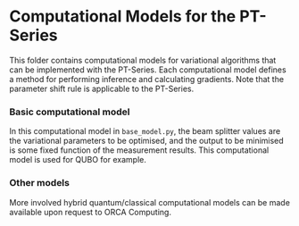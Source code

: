 # Computational Models for the PT-Series

This folder contains computational models for variational algorithms that can be implemented with the PT-Series.
Each computational model defines a method for performing inference and calculating gradients. Note that the parameter shift rule
is applicable to the PT-Series.

### Basic computational model

In this computational model in `base_model.py`, the beam splitter values are the variational parameters to be optimised, and
the output to be minimised is some fixed function of the measurement results. This computational model is used for QUBO for example.

### Other models

More involved hybrid quantum/classical computational models can be made available upon request to ORCA Computing.
